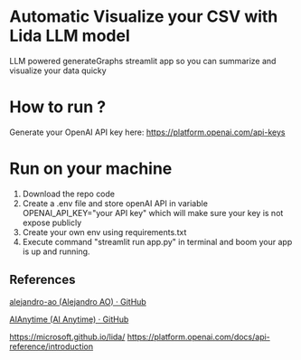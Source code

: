 # Automatic Visualize your CSV with Lida LLM model
LLM powered generateGraphs streamlit app so you can summarize and visualize your data quicky

# How to run ?

Generate your OpenAI API key here: https://platform.openai.com/api-keys

# Run on your machine
1. Download the repo code
2. Create a .env file and store openAI API in variable OPENAI_API_KEY="your API key" which will make sure your key is not expose publicly
3. Create your own env using requirements.txt
4. Execute command "streamlit run app.py" in terminal and boom your app is up and running.

## References

[alejandro-ao (Alejandro AO) · GitHub](https://github.com/alejandro-ao)

[AIAnytime (AI Anytime) · GitHub](https://github.com/AIAnytime)

https://microsoft.github.io/lida/
https://platform.openai.com/docs/api-reference/introduction
